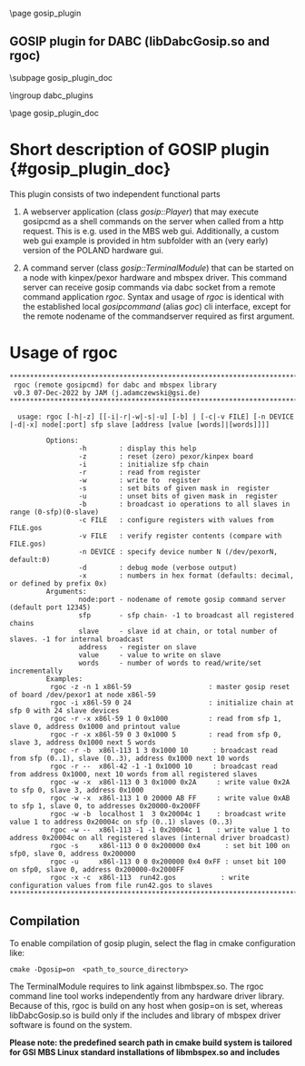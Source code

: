 \page gosip_plugin
## GOSIP plugin for DABC (libDabcGosip.so and rgoc)

\subpage gosip_plugin_doc

\ingroup dabc_plugins


\page gosip_plugin_doc
# Short description of GOSIP plugin {#gosip_plugin_doc}

This plugin consists of two independent functional parts
1. A webserver application (class *gosip::Player*) that may execute gosipcmd as a shell commands on the server
when called from a http request. This is e.g. used in the MBS web gui. Additionally, a custom web gui example is provided in htm subfolder
with an (very early) version of the POLAND hardware gui.

1. A command server (class *gosip::TerminalModule*) that can be started on a node with kinpex/pexor hardware and mbspex driver. This command
server can receive gosip commands via dabc socket from a remote command application *rgoc*. Syntax and usage of *rgoc* is identical with the
established local *gosipcommand* (alias *goc*) cli interface, except for the remote nodename of the commandserver required as first argument. 

# Usage of rgoc


```
***************************************************************************
 rgoc (remote gosipcmd) for dabc and mbspex library  
 v0.3 07-Dec-2022 by JAM (j.adamczewski@gsi.de)
***************************************************************************

  usage: rgoc [-h|-z] [[-i|-r|-w|-s|-u] [-b] | [-c|-v FILE] [-n DEVICE |-d|-x] node[:port] sfp slave [address [value [words]|[words]]]]
   
         Options:
                 -h        : display this help
                 -z        : reset (zero) pexor/kinpex board 
                 -i        : initialize sfp chain 
                 -r        : read from register 
                 -w        : write to  register
                 -s        : set bits of given mask in  register
                 -u        : unset bits of given mask in  register
                 -b        : broadcast io operations to all slaves in range (0-sfp)(0-slave)
                 -c FILE   : configure registers with values from FILE.gos
                 -v FILE   : verify register contents (compare with FILE.gos)
                 -n DEVICE : specify device number N (/dev/pexorN, default:0) 
                 -d        : debug mode (verbose output) 
                 -x        : numbers in hex format (defaults: decimal, or defined by prefix 0x) 
         Arguments:
                 node:port - nodename of remote gosip command server (default port 12345)
                 sfp       - sfp chain- -1 to broadcast all registered chains 
                 slave     - slave id at chain, or total number of slaves. -1 for internal broadcast
                 address   - register on slave 
                 value     - value to write on slave 
                 words     - number of words to read/write/set incrementally
         Examples:
          rgoc -z -n 1 x86l-59                   : master gosip reset of board /dev/pexor1 at node x86l-59
          rgoc -i x86l-59 0 24                   : initialize chain at sfp 0 with 24 slave devices
          rgoc -r -x x86l-59 1 0 0x1000          : read from sfp 1, slave 0, address 0x1000 and printout value
          rgoc -r -x x86l-59 0 3 0x1000 5        : read from sfp 0, slave 3, address 0x1000 next 5 words
          rgoc -r -b  x86l-113 1 3 0x1000 10      : broadcast read from sfp (0..1), slave (0..3), address 0x1000 next 10 words
          rgoc -r --  x86l-42 -1 -1 0x1000 10     : broadcast read from address 0x1000, next 10 words from all registered slaves
          rgoc -w -x  x86l-113 0 3 0x1000 0x2A     : write value 0x2A to sfp 0, slave 3, address 0x1000
          rgoc -w -x  x86l-113 1 0 20000 AB FF     : write value 0xAB to sfp 1, slave 0, to addresses 0x20000-0x200FF
          rgoc -w -b  localhost 1  3 0x20004c 1    : broadcast write value 1 to address 0x20004c on sfp (0..1) slaves (0..3)
          rgoc -w --  x86l-113 -1 -1 0x20004c 1    : write value 1 to address 0x20004c on all registered slaves (internal driver broadcast)
          rgoc -s     x86l-113 0 0 0x200000 0x4      : set bit 100 on sfp0, slave 0, address 0x200000
          rgoc -u     x86l-113 0 0 0x200000 0x4 0xFF : unset bit 100 on sfp0, slave 0, address 0x200000-0x2000FF
          rgoc -x -c  x86l-113  run42.gos           : write configuration values from file run42.gos to slaves 
*****************************************************************************
```

## Compilation
To enable compilation of gosip plugin, select the flag in cmake configuration like:
 
 `cmake -Dgosip=on  <path_to_source_directory>`

The TerminalModule requires to link against
libmbspex.so. The rgoc command line tool works independently from any hardware driver library.
Because of this, rgoc is build on any host when gosip=on is set, whereas libDabcGosip.so is build only
if the includes and library of mbspex driver software is found on the system.

**Please note: the predefined search path in cmake build system is tailored for GSI MBS Linux standard installations
of libmbspex.so and includes**

